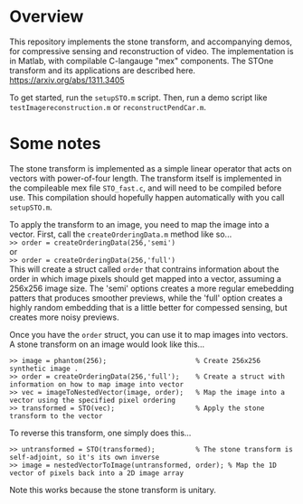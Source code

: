 # Overview
This repository implements the stone transform, and accompanying demos, for compressive sensing and reconstruction of video.  The implementation is in Matlab, with compilable C-langauge "mex" components.  The STOne transform and its applications are described here.
https://arxiv.org/abs/1311.3405


To get started, run the `setupSTO.m` script.  Then, run a demo script like `testImagereconstruction.m` or `reconstructPendCar.m`.

# Some notes
The stone transform is implemented as a simple linear operator that acts on vectors with power-of-four length.  The transform itself is implemented in the compileable mex file `STO_fast.c`, and will need to be compiled before use.  This compilation should hopefully happen automatically with you call `setupSTO.m`.

To apply the transform to an image, you need to map the image into a vector.  First, call the `createOrderingData.m` method like so...  
```>> order = createOrderingData(256,'semi')```  
or   
```>> order = createOrderingData(256,'full')```   
This will create a struct called `order` that contrains information about the order in which image pixels should get mapped into a vector, assuming a 256x256 image size.  The 'semi' options creates a more regular emebedding patters that produces smoother previews, while the 'full' option creates a highly random embedding that is a little better for compessed sensing, but creates more noisy previews.

Once you have the `order` struct, you can use it to map images into vectors.  A stone transform on an image would look like this...  
```
>> image = phantom(256);                      % Create 256x256 synthetic image . 
>> order = createOrderingData(256,'full');    % Create a struct with information on how to map image into vector  
>> vec = imageToNestedVector(image, order);   % Map the image into a vector using the specified pixel ordering    
>> transformed = STO(vec);                    % Apply the stone transform to the vector
```

To reverse this transform, one simply does this...
```
>> untransformed = STO(transformed);          % The stone transform is self-adjoint, so it's its own inverse
>> image = nestedVectorToImage(untransformed, order); % Map the 1D vector of pixels back into a 2D image array
```
Note this works because the stone transform is unitary.
